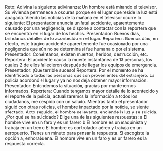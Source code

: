 <speak>Reto: Adivina la siguiente adivinanza: Un hombre está mirando el televisor. Su vivienda permanece a oscuras porque en el lugar que reside la luz está apagada. Viendo las noticias de la mañana en el televisor ocurre lo siguiente: <break time='2000ms'/> El presentador anuncia un fatal accidente, aparentemente causado por una negligencia, se dispone a contactar con la reportera que se encuentra en el lugar de los hechos. <break time='2000ms'/><seq><media><voice language="es-ES" gender="male" required="gender" ordering="gender language">Presentador: Buenos días, bríndanos detalles de lo acontecido en el lugar.</voice></media> <break time='2000ms'/> <media><voice language="es-ES" gender="female" required="gender" ordering="gender language">Reportera: Buenos días, en efecto, este trágico accidente aparentemente fue ocasionado por una negligencia que aún no se determina si fue humana o por el sistema.</voice></media> <break time='2000ms'/> <media><voice language="es-ES" gender="male" required="gender" ordering="gender language">Presentador: Coméntanos, existen muertos, heridos, destrucción, etc.</voice></media> <break time='2000ms'/> <break time='2000ms'/> <media><voice language="es-ES" gender="female" required="gender" ordering="gender language"> Reportera: El accidente causó la muerte instantánea de 18 personas, los cuales 2 de ellos fallecieron después de llegar los equipos de emergencia.</voice></media> <break time='2000ms'/><media><voice language="es-ES" gender="male" required="gender" ordering="gender language"> Presentador: ¡Qué terrible suceso! </voice></media> <break time='2000ms'/><media><voice language="es-ES" gender="female" required="gender" ordering="gender language"> Reportera: Por el momento se ha identificado a todas las personas que son provenientes del extranjero. La policía acordonó el lugar y ya no nos deja obtener mayor información.</voice></media> <break time='2000ms'/> <media><voice language="es-ES" gender="male" required="gender" ordering="gender language">Presentador: Entendemos la situación, gracias por mantenernos informados. </voice> </media><break time='2000ms'/><media><voice language="es-ES" gender="female" required="gender" ordering="gender language"> Reportera: Cuando tengamos mayor detalle de lo acontecido y el reporte de la policía, actualizaremos la información a todos los ciudadanos, me despido con un saludo.</voice></media> <break time='2000ms'/> <media><speak>Mientras tanto el presentador siguió con otras noticias,<break time='3000ms'/> el hombre impactado por la noticia, se siente afectado. Acto seguido, el hombre se levanta, enciende la luz y se suicida.  <break time='2050ms'/> ¿Por qué se ha suicidado? Elige una de las siguientes respuestas:</speak> <break time='2000ms'/></media> <media><speak> a El hombre vive en un faro y es un farero</speak></media> <media><audio src='https://actions.google.com/sounds/v1/water/waves_crashing_on_rock_beach.ogg' clipEnd='8s'>waves crashing on rock beach</audio></media> <media><speak> b El hombre es un maquinista y trabaja en un tren </speak></media> <media><audio src='https://actions.google.com/sounds/v1/cartoon/wooden_train_whistle.ogg' clipEnd='8s'>wooden train whistle</audio></media> <media><speak> c El hombre es controlador aéreo y trabaja en un aeropuerto.</speak></media> <media><audio src='https://actions.google.com/sounds/v1/transportation/airplane_in_flight.ogg' clipEnd='8s'>airplane in flight</audio></media></seq>  Tienes un minuto para pensar la respuesta. <break time='10000ms'/> Si escogiste la opción a, enhorabuena. El hombre vive en un faro y es un farero es la respuesta correcta. </speak>
